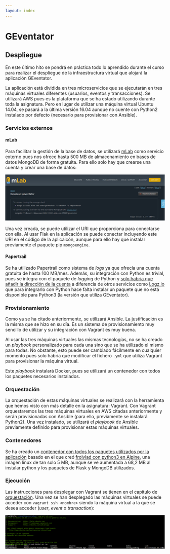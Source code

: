 ```yaml
---
layout: index
---
```


# GEventator

## Despliegue

En este último hito se pondrá en práctica todo lo aprendido durante el curso para realizar el despliegue de la infraestructura virtual que alojará la aplicación GEventator.

La aplicación está dividida en tres microservicios que se ejecutarán en tres máquinas virtuales diferentes (usuarios, eventos y transacciones). Se utilizará AWS pues es la plataforma que se ha estado utilizando durante toda la asignatura. Pero en lugar de utilizar una máquina virtual Ubuntu 14.04, se pasará a la última versión 16.04 aunque no cuente con Python2 instalado por defecto (necesario para provisionar con Ansible).

### Servicios externos

#### mLab

Para facilitar la gestión de la base de datos, se utilizará [mLab](https://mlab.com/) como servicio externo pues nos ofrece hasta 500 MB de almacenamiento en bases de datos MongoDB de forma gratuita. Para ello solo hay que crearse una cuenta y crear una base de datos:

!["mLab"](img/mlab.png "mLab database")

Una vez creada, se puede utilizar el URI que proporciona para conectarse con ella. Al usar Flak en la aplicación se puede conectar incluyendo este URI en el código de la aplicaicón, aunque para ello hay que instalar previamente el paquete pip `mongoengine`.

#### Papertrail

Se ha utilizado Papertrail como sistema de *logs* ya que ofrecía una cuenta gratuita de hasta 100 MB/mes. Además, su integración con Python es trivial, pues se integra con el paquete de *logging* de Python y [solo habría que añadir la dirección de la cuenta](http://help.papertrailapp.com/kb/configuration/configuring-centralized-logging-from-python-apps/) a diferencia de otros servicios como [Logz.io](http://logz.io/) que para integrarlo con Python hace falta instalar un paquete que no está disponible para Python3 (la versión que utiliza GEventator).

### Provisionamiento

Como ya se ha citado anteriormente, se utilizará Ansible. La justificación es la misma que se hizo en su día. Es un sistema de provisionamiento muy sencillo de utilizar y su integración con Vagrant es muy buena.

Al usar las tres máquinas virtuales las mismas tecnologías, no se ha creado un *playbook* personalizado para cada una sino que se ha utilizado el mismo para todas. No obstante, esto puede ser cambiado fácilmente en cualquier momento pues solo habría que modificar el fichero `.yml` que utiliza Vagrant para provisionar la máquina virtual.

Este *playbook* instalará Docker, pues se utilizará un contenedor con todos los paquetes necesarios instalados.

### Orquestación

La orquestación de estas máquinas virtuales se realizará con la herramienta que hemos visto con más detalle en la asignatura: Vagrant. Con Vagrant orquestaremos las tres máquinas virtuales en AWS citadas anteriormente y serán provisionadas con Ansible (para ello, previamente se instalará Python2). Una vez instalado, se utilizará el *playbook* de Ansible previamente definido para provisionar estas máquinas virtuales.

### Contenedores

Se ha creado un [contenedor con todos los paquetes utilizados por la aplicación](https://hub.docker.com/r/fblupi/alpine-flask-mongo/) basado en el que creó [frolvlad con python3 en Alpine](https://hub.docker.com/r/frolvlad/alpine-python3/), una imagen linux de tan solo 5 MB, aunque se ve aumentada a 68,2 MB al instalar python y los paquetes de Flask y MongoDB utilizados.

### Ejecución

Las instrucciones para desplegar con Vagrant se tienen en el capítulo de [orquestación](orquestacion.md). Una vez se han desplegado las máquinas virtuales se puede acceder con `vagrant ssh <nombre>` siendo *<nombre>* la máquina virtual a la que se desea acceder (*user*, *event* o *transaction*):

!["salida esperada despliegue"](img/deployment-working.png "salida esperada despliegue")
